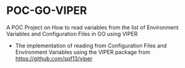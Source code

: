 # POC-GO-VIPER

A POC Project on How to read variables from the list of Environment Variables and Configuration Files in GO using VIPER
* The implementation of reading from Configuration Files and Environment Variables using the VIPER package from https://github.com/spf13/viper